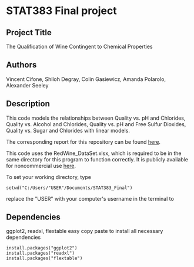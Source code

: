 # STAT383 Final project
## Project Title
The Qualification of Wine Contingent to Chemical Properties
## Authors
Vincent Cifone, Shiloh Degray, Colin Gasiewicz, Amanda Polarolo, Alexander Seeley
## Description
This code models the relationships between Quality vs. pH and Chlorides, Quality vs. Alcohol and Chlorides, Quality vs. pH and Free Sulfur Dioxides, Quality vs. Sugar and Chlorides with linear models.

The corresponding report for this repository can be found [here](https://docs.google.com/document/d/1sOKuDMC33Faa35nVzSbotYwt0hevsd0j9ZoYJ9-daWk/edit?usp=sharing).


This code uses the RedWine_DataSet.xlsx, which is required to be in the same directory for this program to function correctly. It is publicly available for noncommercial use [here](https://archive.ics.uci.edu/dataset/186/wine+quality).

To set your working directory, type
```
setwd("C:/Users/"USER"/Documents/STAT383_Final")
```
replace the "USER" with your computer's username in the terminal to
## Dependencies 
ggplot2, readxl, flextable
easy copy paste to install all necessary dependencies
```
install.packages("ggplot2")
install.packages("readxl")
install.packages("flextable")
```

